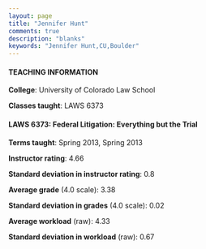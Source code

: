 ```yaml
---
layout: page
title: "Jennifer Hunt" 
comments: true
description: "blanks"
keywords: "Jennifer Hunt,CU,Boulder"
---
```

<head>
<script src="https://ajax.googleapis.com/ajax/libs/jquery/2.1.3/jquery.min.js"></script>
<script src="https://dl.dropboxusercontent.com/s/pc42nxpaw1ea4o9/highcharts.js?dl=0"></script>
<!-- <script src="../assets/js/highcharts.js"></script> -->
<style type="text/css">@font-face {
	font-family: "Bebas Neue";
	src: url(https://www.filehosting.org/file/details/544349/BebasNeue Regular.otf) format("opentype");
	}
	h1.Bebas { 
		font-family: "Bebas Neue", Verdana, Tahoma;
	}
</style>
</head>
	   
#### TEACHING INFORMATION

**College**: University of Colorado Law School

**Classes taught**: LAWS 6373

#### LAWS 6373: Federal Litigation: Everything but the Trial

**Terms taught**: Spring 2013, Spring 2013

**Instructor rating**: 4.66

**Standard deviation in instructor rating**: 0.8

**Average grade** (4.0 scale): 3.38

**Standard deviation in grades** (4.0 scale): 0.02

**Average workload** (raw): 4.33

**Standard deviation in workload** (raw): 0.67

